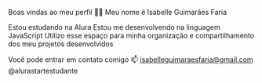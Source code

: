 Boas vindas ao meu perfil 💙💙
Meu nome é Isabelle Guimarães Faria 

Estou estudando na Alura
Estou me desenvolvendo na linguagem JavaScript
Utilizo esse espaço para minha organização e compartilhamento dos meu projetos desenvolvidos

Você pode entrar em contato comigo  📫
isabelleguimaraesfaria@gmail.com 
@alurastartestudante
